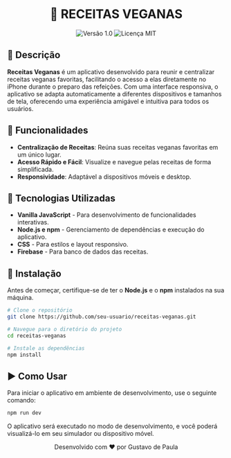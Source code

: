 <h1 align="center">🌱 RECEITAS VEGANAS</h1>

<p align="center">
  <img src="https://img.shields.io/badge/version-1.0-blue.svg" alt="Versão 1.0">
  <img src="https://img.shields.io/badge/license-MIT-green.svg" alt="Licença MIT">
</p>

## 🥗 Descrição

**Receitas Veganas** é um aplicativo desenvolvido para reunir e centralizar receitas veganas favoritas, facilitando o acesso a elas diretamente no iPhone durante o preparo das refeições. Com uma interface responsiva, o aplicativo se adapta automaticamente a diferentes dispositivos e tamanhos de tela, oferecendo uma experiência amigável e intuitiva para todos os usuários.

## 🌟 Funcionalidades

- **Centralização de Receitas**: Reúna suas receitas veganas favoritas em um único lugar.
- **Acesso Rápido e Fácil**: Visualize e navegue pelas receitas de forma simplificada.
- **Responsividade**: Adaptável a dispositivos móveis e desktop.

## 🚀 Tecnologias Utilizadas

- **Vanilla JavaScript** - Para desenvolvimento de funcionalidades interativas.
- **Node.js e npm** - Gerenciamento de dependências e execução do aplicativo.
- **CSS** - Para estilos e layout responsivo.
- **Firebase** - Para banco de dados das receitas.

## 🔧 Instalação

Antes de começar, certifique-se de ter o **Node.js** e o **npm** instalados na sua máquina.

````bash
# Clone o repositório
git clone https://github.com/seu-usuario/receitas-veganas.git

# Navegue para o diretório do projeto
cd receitas-veganas

# Instale as dependências
npm install
````

## ▶️ Como Usar

Para iniciar o aplicativo em ambiente de desenvolvimento, use o seguinte comando:

```bash
npm run dev
````

O aplicativo será executado no modo de desenvolvimento, e você poderá visualizá-lo em seu simulador ou dispositivo móvel.

<p align="center">Desenvolvido com ❤️ por Gustavo de Paula</p>

